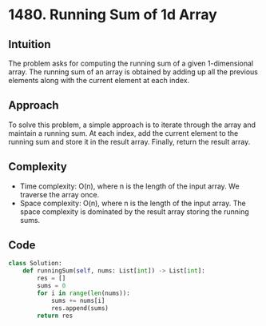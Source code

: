 # 1480. Running Sum of 1d Array

## Intuition
The problem asks for computing the running sum of a given 1-dimensional array. The running sum of an array is obtained by adding up all the previous elements along with the current element at each index.

## Approach
To solve this problem, a simple approach is to iterate through the array and maintain a running sum. At each index, add the current element to the running sum and store it in the result array. Finally, return the result array.

## Complexity
- Time complexity: O(n), where n is the length of the input array. We traverse the array once.
- Space complexity: O(n), where n is the length of the input array. The space complexity is dominated by the result array storing the running sums.

## Code
```python
class Solution:
    def runningSum(self, nums: List[int]) -> List[int]:
        res = []
        sums = 0
        for i in range(len(nums)):
            sums += nums[i]
            res.append(sums)
        return res
```